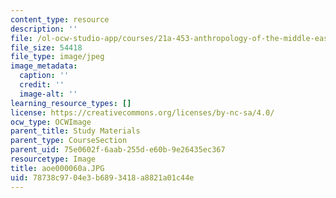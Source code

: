 ```yaml
---
content_type: resource
description: ''
file: /ol-ocw-studio-app/courses/21a-453-anthropology-of-the-middle-east-spring-2004/78738c9704e3b6893418a8821a01c44e_aoe000060a.JPG
file_size: 54418
file_type: image/jpeg
image_metadata:
  caption: ''
  credit: ''
  image-alt: ''
learning_resource_types: []
license: https://creativecommons.org/licenses/by-nc-sa/4.0/
ocw_type: OCWImage
parent_title: Study Materials
parent_type: CourseSection
parent_uid: 75e0602f-6aab-255d-e60b-9e26435ec367
resourcetype: Image
title: aoe000060a.JPG
uid: 78738c97-04e3-b689-3418-a8821a01c44e
---
```

